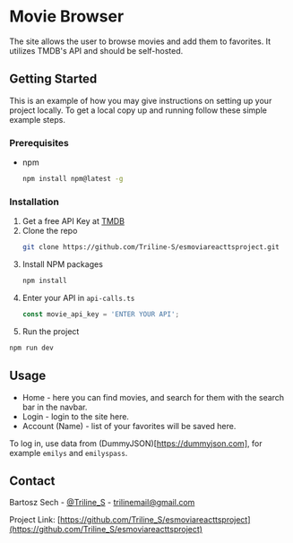 # Movie Browser

The site allows the user to browse movies and add them to favorites.
It utilizes TMDB's API and should be self-hosted.

## Getting Started

This is an example of how you may give instructions on setting up your project locally.
To get a local copy up and running follow these simple example steps.

### Prerequisites

* npm
  ```sh
  npm install npm@latest -g
  ```

### Installation


1. Get a free API Key at [TMDB](https://api.themoviedb.org)
2. Clone the repo
   ```sh
   git clone https://github.com/Triline-S/esmoviareacttsproject.git
   ```
3. Install NPM packages
   ```sh
   npm install
   ```
4. Enter your API in `api-calls.ts`
   ```js
   const movie_api_key = 'ENTER YOUR API';
   ```
5. Run the project
  ```sh
  npm run dev
  ```

## Usage

 - Home - here you can find movies, and search for them with the search bar in the navbar.
 - Login - login to the site here.
 - Account (Name) - list of your favorites will be saved here.

  To log in, use data from (DummyJSON)[https://dummyjson.com], for example `emilys` and `emilyspass`.

## Contact

Bartosz Sech - [@Triline_S](https://twitter.com/Triline_S) - trilinemail@gmail.com

Project Link: [https://github.com/Triline_S/esmoviareacttsproject](https://github.com/Triline_S/esmoviareacttsproject)
